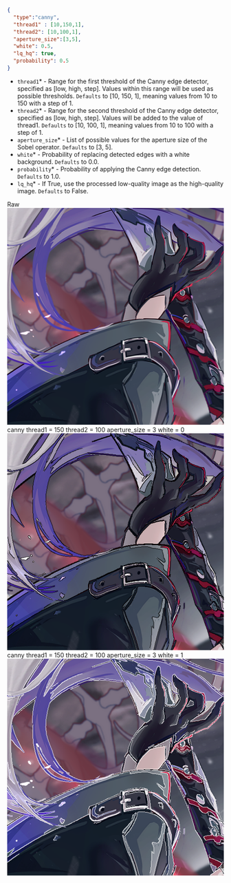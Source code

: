 ```json
{
  "type":"canny",
  "thread1" : [10,150,1],
  "thread2": [10,100,1],
  "aperture_size":[3,5],
  "white": 0.5,
  "lq_hq": true,
  "probability": 0.5
}
```
- `thread1`* - Range for the first threshold of the Canny edge detector, specified as [low, high, step]. Values within this range will be used as possible thresholds. `Defaults` to [10, 150, 1], meaning values from 10 to 150 with a step of 1.
- `thread2`* -  Range for the second threshold of the Canny edge detector, specified as [low, high, step]. Values will be added to the value of thread1. `Defaults` to [10, 100, 1], meaning values from 10 to 100 with a step of 1.
- `aperture_size`* - List of possible values for the aperture size of the Sobel operator. `Defaults` to [3, 5].
- `white`* - Probability of replacing detected edges with a white background. `Defaults` to 0.0.
- `probability`* - Probability of applying the Canny edge detection. `Defaults` to 1.0.
- `lq_hq`* - If True, use the processed low-quality image as the high-quality image. `Defaults` to False.
<div> Raw</div>
<img src="images/canny/raw.png" title="raw_img">
<div> canny thread1 = 150 thread2 = 100 aperture_size = 3 white = 0</div>
<img src="images/canny/canny_150_100_3.png" title="canny_150_100_3">
<div> canny thread1 = 150 thread2 = 100 aperture_size = 3 white = 1</div>
<img src="images/canny/canny_white_150_100_3.png" title="canny_white_150_100_3">